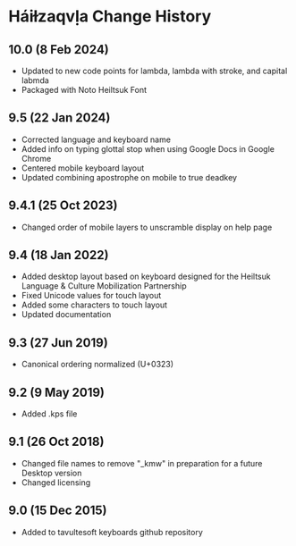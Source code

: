 Háiɫzaqvḷa Change History
============================
10.0 (8 Feb 2024)
----------------
* Updated to new code points for lambda, lambda with stroke, and capital labmda
* Packaged with Noto Heiltsuk Font

9.5 (22 Jan 2024)
----------------
* Corrected language and keyboard name
* Added info on typing glottal stop when using Google Docs in Google Chrome
* Centered mobile keyboard layout
* Updated combining apostrophe on mobile to true deadkey

9.4.1 (25 Oct 2023)
----------------
* Changed order of mobile layers to unscramble display on help page

9.4 (18 Jan 2022)
----------------
* Added desktop layout based on keyboard designed for the Heiltsuk Language & Culture Mobilization Partnership
* Fixed Unicode values for touch layout
* Added some characters to touch layout
* Updated documentation

9.3 (27 Jun 2019)
----------------
* Canonical ordering normalized (U+0323)

9.2 (9 May 2019)
----------------
* Added .kps file

9.1 (26 Oct 2018)
-----------------
* Changed file names to remove "_kmw" in preparation for a future Desktop version
* Changed licensing

9.0 (15 Dec 2015)
-----------------

* Added to tavultesoft keyboards github repository
